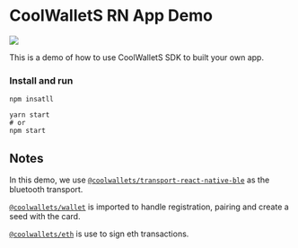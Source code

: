 # CoolWalletS RN App Demo

![](https://i.imgur.com/THXHkCP.png)

This is a demo of how to use CoolWalletS SDK to built your own app.

### Install and run
```
npm insatll
```

```
yarn start 
# or
npm start
````

## Notes

In this demo, we use [`@coolwallets/transport-react-native-ble`](https://github.com/CoolBitX-Technology/coolwallet-js-sdk/tree/master/packages/transport-react-native) as the bluetooth transport.

[`@coolwallets/wallet`](https://github.com/CoolBitX-Technology/coolwallet-js-sdk/tree/master/packages/cws-wallet) is imported to handle registration, pairing and create a seed with the card.

[`@coolwallets/eth`](https://github.com/CoolBitX-Technology/coolwallet-js-sdk/tree/master/packages/cws-eth) is use to sign eth transactions.
